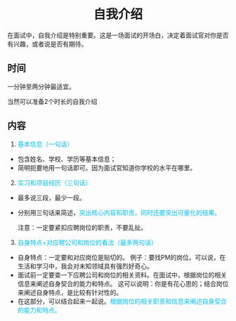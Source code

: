 <center><h1>自我介绍</h1></center>

在面试中，自我介绍是特别重要。这是一场面试的开场白，决定着面试官对你是否有兴趣，或者说是否有期待。

## 时间

一分钟至两分钟最适宜。

当然可以准备2个时长的自我介绍

## 内容

1. <font color="/#bff">基本信息（一句话）</font>

- 包含姓名、学校、学历等基本信息；
- 简明扼要地用一句话即可。因为面试官知道你学校的水平在哪里。

2. <font color="/#bff">实习和项目经历（三句话）</font>

- 最多说三段，最少一段。

- 分别用三句话来简述，<font color="/#bff">突出核心内容和职责，同时还要突出可量化的结果。</font>

  注意：一定要紧扣应聘岗位的职责，不要乱扯。

3. <font color="/#bff">自身特点+对应聘公司和岗位的看法（最多两句话）</font>

- 自身特点：一定要和对应岗位是贴切的。
  例子：要找PM的岗位。可以说，在生活和学习中，我会对未知领域具有强烈好奇心。
- 面试前一定要查一下应聘公司和岗位的相关资料。在面试中，根据岗位的相关信息来阐述自身契合的能力和特点。
  这可以说明：你是有花心思的；结合岗位来阐述自身特点，是比较有针对性的。
- 在这部分，可以结合起来一起说。<font color="/#bff">根据岗位的相关职责和信息来阐述自身契合的能力和特点。</font>